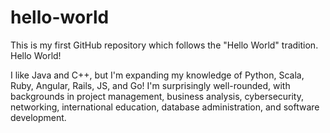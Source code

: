 # hello-world
This is my first GitHub repository which follows the "Hello World" tradition. Hello World!

I like Java and C++, but I'm expanding my knowledge of Python, Scala, Ruby, Angular, Rails, JS, and Go!
I'm surprisingly well-rounded, with backgrounds in project management, business analysis, cybersecurity, networking, international education, database administration, and software development.
